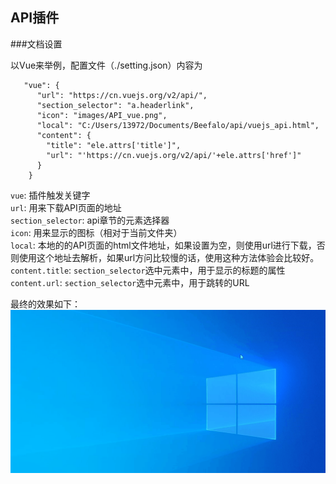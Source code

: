 ## API插件

###文档设置

以Vue来举例，配置文件（./setting.json）内容为
```
   "vue": {
      "url": "https://cn.vuejs.org/v2/api/",
      "section_selector": "a.headerlink",
      "icon": "images/API_vue.png",
      "local": "C:/Users/13972/Documents/Beefalo/api/vuejs_api.html",
      "content": {
        "title": "ele.attrs['title']",
        "url": "'https://cn.vuejs.org/v2/api/'+ele.attrs['href']"
      }
    }
```
`vue`: 插件触发关键字  
`url`: 用来下载API页面的地址  
`section_selector`:  api章节的元素选择器  
`icon`:  用来显示的图标（相对于当前文件夹）  
`local`: 本地的的API页面的html文件地址，如果设置为空，则使用url进行下载，否则使用这个地址去解析，如果url方问比较慢的话，使用这种方法体验会比较好。  
`content.title`: `section_selector`选中元素中，用于显示的标题的属性  
`content.url`: `section_selector`选中元素中，用于跳转的URL

最终的效果如下：  
![Vue](images/readme_vue.gif)

 
